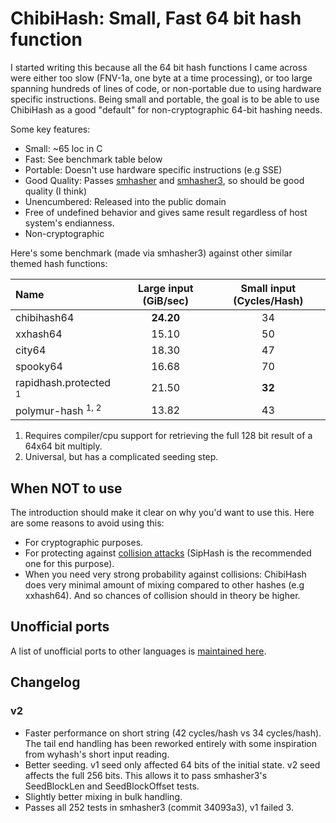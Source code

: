 # ChibiHash: Small, Fast 64 bit hash function

I started writing this because all the 64 bit hash functions I came across were
either too slow (FNV-1a, one byte at a time processing), or too large spanning
hundreds of lines of code, or non-portable due to using hardware specific
instructions.
Being small and portable, the goal is to be able to use ChibiHash as a good
"default" for non-cryptographic 64-bit hashing needs.

Some key features:

* Small: ~65 loc in C
* Fast: See benchmark table below
* Portable: Doesn't use hardware specific instructions (e.g SSE)
* Good Quality: Passes [smhasher][] and [smhasher3][], so should be good quality (I think)
* Unencumbered: Released into the public domain
* Free of undefined behavior and gives same result regardless of host system's endianness.
* Non-cryptographic

Here's some benchmark (made via smhasher3) against other similar themed hash functions:

| Name               |    Large input (GiB/sec)    |  Small input (Cycles/Hash) |
| :---               | :-------------------------: | :------------------------: |
| chibihash64                       |  **24.20**   |   34   |
| xxhash64                          |    15.10     |   50   |
| city64                            |    18.30     |   47   |
| spooky64                          |    16.68     |   70   |
| rapidhash.protected <sup>1</sup>  |    21.50     | **32** |
| polymur-hash <sup>1, 2</sup>      |    13.82     |   43   |

1. Requires compiler/cpu support for retrieving the full 128 bit result of a
   64x64 bit multiply.
2. Universal, but has a complicated seeding step.

[smhasher]: https://github.com/aappleby/smhasher
[smhasher3]: https://gitlab.com/fwojcik/smhasher3

## When NOT to use

The introduction should make it clear on why you'd want to use this.
Here are some reasons to avoid using this:

* For cryptographic purposes.
* For protecting against [collision attacks](https://en.wikipedia.org/wiki/Collision_attack) (SipHash is the recommended one for this purpose).
* When you need very strong probability against collisions: ChibiHash does very
  minimal amount of mixing compared to other hashes (e.g xxhash64). And so
  chances of collision should in theory be higher.

## Unofficial ports

A list of unofficial ports to other languages is [maintained here](https://github.com/N-R-K/ChibiHash/issues/4).

## Changelog

### v2

- Faster performance on short string (42 cycles/hash vs 34 cycles/hash).
  The tail end handling has been reworked entirely with some inspiration from
  wyhash's short input reading.
- Better seeding. v1 seed only affected 64 bits of the initial state.
  v2 seed affects the full 256 bits. This allows it to pass smhasher3's
  SeedBlockLen and SeedBlockOffset tests.
- Slightly better mixing in bulk handling.
- Passes all 252 tests in smhasher3 (commit 34093a3), v1 failed 3.
